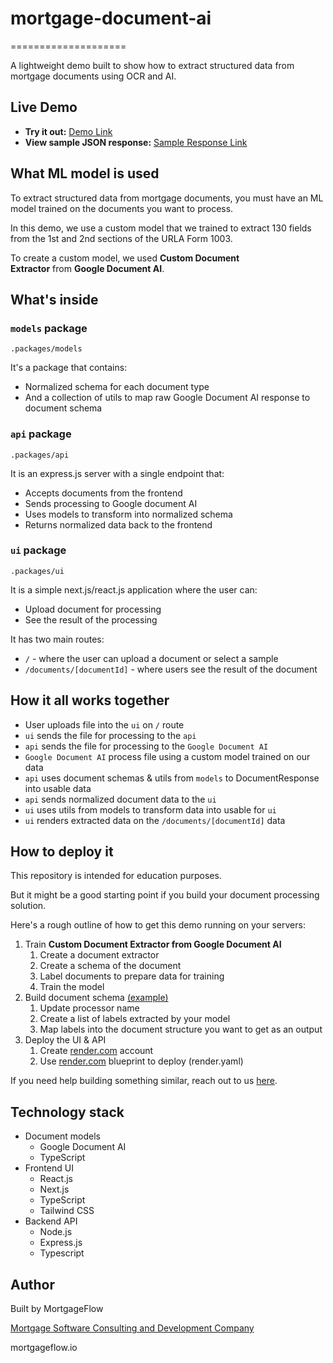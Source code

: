 # mortgage-document-ai
====================

A lightweight demo built to show how to extract structured data from mortgage documents using OCR and AI.

## Live Demo

-   **Try it out:** [Demo Link](https://demo.mortgageflow.io/)
-   **View sample JSON response:** [Sample Response Link](https://jsonhero.io/j/oRCDn1zAfQw5)

## What ML model is used

To extract structured data from mortgage documents, you must have an ML model trained on the documents you want to process.

In this demo, we use a custom model that we trained to extract 130 fields from the 1st and 2nd sections of the URLA Form 1003.

To create a custom model, we used **Custom Document Extractor** from **Google Document AI**.

## What's inside

### `models` package

`.packages/models`

It's a package that contains:

-   Normalized schema for each document type
-   And a collection of utils to map raw Google Document AI response to document schema

### `api` package

`.packages/api`

It is an express.js server with a single endpoint that:

-   Accepts documents from the frontend
-   Sends processing to Google document AI
-   Uses models to transform into normalized schema
-   Returns normalized data back to the frontend

### `ui` package

`.packages/ui`

It is a simple next.js/react.js application where the user can:

-   Upload document for processing
-   See the result of the processing

It has two main routes:

-   `/` - where the user can upload a document or select a sample
-   `/documents/[documentId]` - where users see the result of the document

## How it all works together

-   User uploads file into the `ui` on `/` route
-   `ui` sends the file for processing to the `api`
-   `api` sends the file for processing to the `Google Document AI`
-   `Google Document AI` process file using a custom model trained on our data
-   `api` uses document schemas & utils from `models` to DocumentResponse into usable data
-   `api` sends normalized document data to the `ui`
-   `ui` uses utils from models to transform data into usable for `ui`
-   `ui` renders extracted data on the `/documents/[documentId]` data

## How to deploy it

This repository is intended for education purposes.

But it might be a good starting point if you build your document processing solution.

Here's a rough outline of how to get this demo running on your servers:

1.  Train **Custom Document Extractor from Google Document AI**
    1.  Create a document extractor  
    2.  Create a schema of the document
    3.  Label documents to prepare data for training
    4.  Train the model
2.  Build document schema [(example)](https://github.com/mortgageflow/mortgage-document-ai/blob/main/packages/models/src/documents/urla-form-1003.ts)
    1.  Update processor name
    2.  Create a list of labels extracted by your model
    3.  Map labels into the document structure you want to get as an output
4.  Deploy the UI & API
    1.  Create [render.com](http://render.com) account
    2.  Use [render.com](http://render.com) blueprint to deploy (render.yaml)

If you need help building something similar, reach out to us [here](https://www.mortgageflow.io/book-a-demo).

## Technology stack

-   Document models
    -   Google Document AI
    -   TypeScript
-   Frontend UI
    -   React.js
    -   Next.js
    -   TypeScript
    -   Tailwind CSS
-   Backend API
    -   Node.js
    -   Express.js
    -   Typescript

## Author

Built by MortgageFlow

[Mortgage Software Consulting and Development Company](https://www.mortgageflow.io/)

mortgageflow.io
